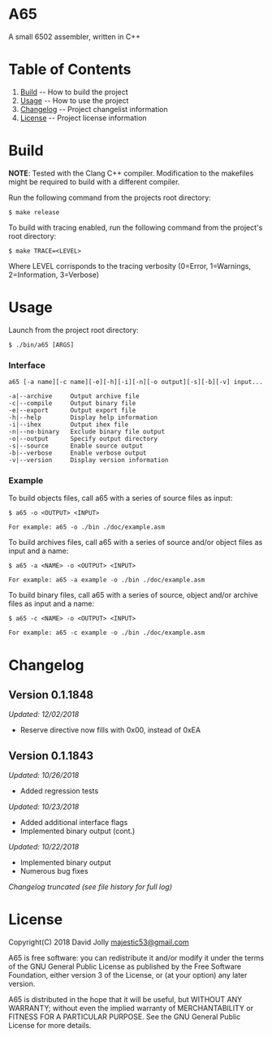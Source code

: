 A65
===

A small 6502 assembler, written in C++

Table of Contents
=================

1. [Build](https://github.com/majestic53/a65#build) -- How to build the project
2. [Usage](https://github.com/majestic53/a65#usage) -- How to use the project
3. [Changelog](https://github.com/majestic53/a65#changelog) -- Project changelist information
4. [License](https://github.com/majestic53/a65#license) -- Project license information

Build
=====

__NOTE__: Tested with the Clang C++ compiler. Modification to the makefiles might be required to build with a different compiler.

Run the following command from the projects root directory:

```
$ make release
```

To build with tracing enabled, run the following command from the project's root directory:

```
$ make TRACE=<LEVEL>
```

Where LEVEL corrisponds to the tracing verbosity (0=Error, 1=Warnings, 2=Information, 3=Verbose)

Usage
=====

Launch from the project root directory:

```
$ ./bin/a65 [ARGS]
```

### Interface

```
a65 [-a name][-c name][-e][-h][-i][-n][-o output][-s][-b][-v] input...

-a|--archive     Output archive file
-c|--compile     Output binary file
-e|--export      Output export file
-h|--help        Display help information
-i|--ihex        Output ihex file
-n|--no-binary   Exclude binary file output
-o|--output      Specify output directory
-s|--source      Enable source output
-b|--verbose     Enable verbose output
-v|--version     Display version information
```

### Example

To build objects files, call a65 with a series of source files as input:

```
$ a65 -o <OUTPUT> <INPUT>

For example: a65 -o ./bin ./doc/example.asm
```

To build archives files, call a65 with a series of source and/or object files as input and a name:

```
$ a65 -a <NAME> -o <OUTPUT> <INPUT>

For example: a65 -a example -o ./bin ./doc/example.asm
```

To build binary files, call a65 with a series of source, object and/or archive files as input and a name:

```
$ a65 -c <NAME> -o <OUTPUT> <INPUT>

For example: a65 -c example -o ./bin ./doc/example.asm
```

Changelog
=========

Version 0.1.1848
----------------
*Updated: 12/02/2018*

* Reserve directive now fills with 0x00, instead of 0xEA

Version 0.1.1843
----------------
*Updated: 10/26/2018*

* Added regression tests

*Updated: 10/23/2018*

* Added additional interface flags
* Implemented binary output (cont.)

*Updated: 10/22/2018*

* Implemented binary output
* Numerous bug fixes

*Changelog truncated (see file history for full log)*

License
=======

Copyright(C) 2018 David Jolly <majestic53@gmail.com>

A65 is free software: you can redistribute it and/or modify
it under the terms of the GNU General Public License as published by
the Free Software Foundation, either version 3 of the License, or
(at your option) any later version.

A65 is distributed in the hope that it will be useful,
but WITHOUT ANY WARRANTY; without even the implied warranty of
MERCHANTABILITY or FITNESS FOR A PARTICULAR PURPOSE.  See the
GNU General Public License for more details.
